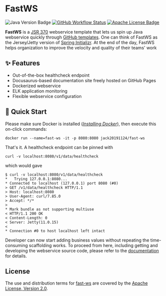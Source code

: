 FastWS
======

![Java Version Badge][Java Version Badge]
[![GitHub Workflow Status][GitHub Workflow Status]](https://github.com/QubitPi/fast-ws/actions/workflows/ci-cd.yaml)
[![Apache License Badge]][Apache License, Version 2.0]

__FastWS__ is a [JSR 370] webservice template that lets us spin up Java webservice quickly through [GitHub templates].
One can think of FastWS as the Jersey/Jetty version of [Spring Initializr]. At the end of the day, FastWS helps
organization to improve the velocity and quality of their teams' work

✨ Features
-----------

- Out-of-the-box healthcheck endpoint
- Docusaurus-based documentation site freely hosted on GitHub Pages
- Dockerized webservice
- ELK application monitoring
- Flexible webservice configuration

🚀 Quick Start
--------------

Please make sure Docker is installed
([_Installing Docker_](https://docker.qubitpi.org/desktop/setup/install/mac-install/)), then execute this on-click
commands:

```console
docker run --name=fast-ws -it -p 8080:8080 jack20191124/fast-ws
```

That's it. A healthcheck endpoint can be pinned with

```console
curl -v localhost:8080/v1/data/healthcheck
```

which would gave

```console
$ curl -v localhost:8080/v1/data/healthcheck
*   Trying 127.0.0.1:8080...
* Connected to localhost (127.0.0.1) port 8080 (#0)
> GET /v1/data/healthcheck HTTP/1.1
> Host: localhost:8080
> User-Agent: curl/7.85.0
> Accept: */*
>
* Mark bundle as not supporting multiuse
< HTTP/1.1 200 OK
< Content-Length: 0
< Server: Jetty(11.0.15)
<
* Connection #0 to host localhost left intact
```

Developer can now start adding business values without repeating the time-consuming scaffolding works. To proceed from
here, including getting and developing the webservice source code, please refer to the [documentation][Documentation]
for details.

License
-------

The use and distribution terms for [fast-ws]() are covered by the [Apache License, Version 2.0].

[Apache License Badge]: https://img.shields.io/badge/Apache%202.0-F25910.svg?style=for-the-badge&logo=Apache&logoColor=white
[Apache License, Version 2.0]: https://www.apache.org/licenses/LICENSE-2.0

[Documentation]: https://fastws.qubitpi.org/

[GitHub templates]: https://docs.github.com/en/repositories/creating-and-managing-repositories/creating-a-template-repository#about-template-repositories
[GitHub Workflow Status]: https://img.shields.io/github/actions/workflow/status/QubitPi/fast-ws/ci-cd.yaml?branch=master&logo=github&style=for-the-badge

[Java Version Badge]: https://img.shields.io/badge/Java-17-brightgreen?style=for-the-badge&logo=OpenJDK&logoColor=white
[fast-ws]: https://fastws.qubitpi.org/
[JSR 370]: https://jcp.org/en/jsr/detail?id=370

[Spring Initializr]: https://start.spring.io/
